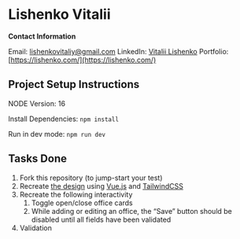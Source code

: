 
# Lishenko Vitalii

**Contact Information**

Email: [lishenkovitaliy@gmail.com](mailto:lishenkovitaliy@gmail.com)
LinkedIn: [Vitalii Lishenko](https://www.linkedin.com/in/vitalii-lishenko/)
Portfolio: [https://lishenko.com/](https://lishenko.com/)

## Project Setup Instructions

NODE Version: 16

Install Dependencies: `npm install`

Run in dev mode: `npm run dev`

## Tasks Done
1. Fork this repository (to jump-start your test)
1. Recreate [the design](https://www.figma.com/file/VU2BJHrMmoSEdQmMa1EbYP/Front-end-Test?node-id=2253%3A2129) using [Vue.js](https://vuejs.org/) and [TailwindCSS](https://tailwindcss.com/)
1. Recreate the following interactivity
    1. Toggle open/close office cards
    1. While adding or editing an office, the “Save” button should be disabled until all fields have been validated
1. Validation
